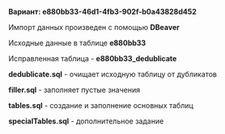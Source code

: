 **Вариант: e880bb33-46d1-4fb3-902f-b0a43828d452**

Импорт данных произведен с помощью **DBeaver**

Исходные данные в таблице **e880bb33**

Исправленная таблица - **e880bb33_dedublicate**

**dedublicate.sql** - очищает исходную таблицу от дубликатов

**filler.sql** - заполняет пустые значения

**tables.sql** - создание и заполнение основных таблиц

**specialTables.sql** - дополнительное задание
